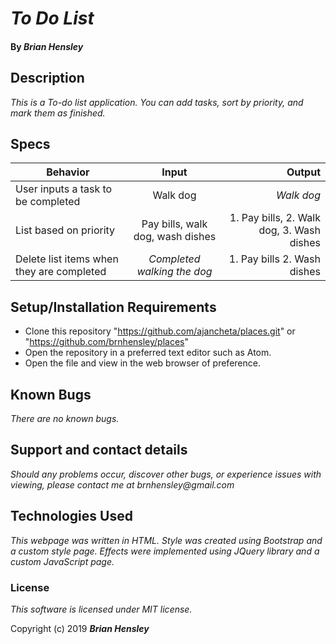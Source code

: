 # _To Do List_

#### By _Brian Hensley_

## Description
_This is a To-do list application. You can add tasks, sort by priority, and mark them as finished._

## Specs
| Behavior | Input | Output |
| ------------- |:-------------:| -----:|
| User inputs a task to be completed | Walk dog | _Walk dog_  |
| List based on priority | Pay bills, walk dog, wash dishes | 1. Pay bills, 2. Walk dog, 3. Wash dishes |
| Delete list items when they are completed | _Completed walking the dog_ | 1. Pay bills 2. Wash dishes |


## Setup/Installation Requirements

* Clone this repository "https://github.com/ajancheta/places.git" or "https://github.com/brnhensley/places"
* Open the repository in a preferred text editor such as Atom.
* Open the file and view in the web browser of preference.

## Known Bugs

_There are no known bugs._

## Support and contact details

_Should any problems occur, discover other bugs, or experience issues with viewing, please contact me at brnhensley@gmail.com_

## Technologies Used

_This webpage was written in HTML. Style was created using Bootstrap and a custom style page. Effects were implemented using JQuery library and a custom JavaScript page._

### License

*This software is licensed under MIT license.*

Copyright (c) 2019 **_Brian Hensley_**
